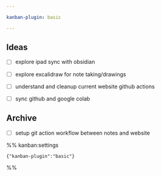 ```yaml
---

kanban-plugin: basic

---
```


## Ideas

- [ ] explore ipad sync with obsidian
- [ ] explore excalidraw for note taking/drawings
- [ ] understand and cleanup current website github actions
- [ ] sync github and google colab


## Archive

- [ ] setup git action workflow between notes and website




%% kanban:settings
```
{"kanban-plugin":"basic"}
```
%%